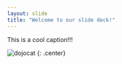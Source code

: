 ```yaml
---
layout: slide
title: "Welcome to our slide deck!"
---
```


This is a cool caption!!!

![dojocat](https://octodex.github.com/images/dojocat.jpg)
{: .center}
